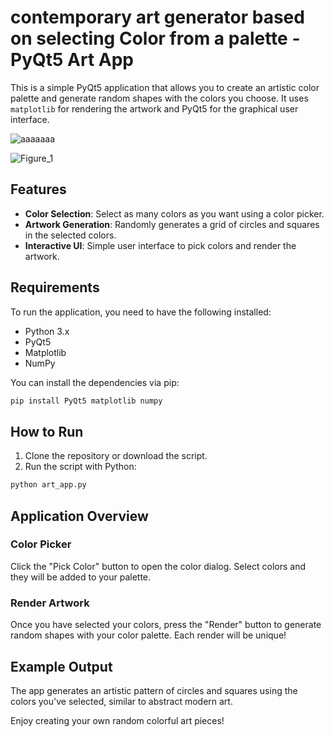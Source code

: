
# contemporary art generator based on selecting Color from a palette  - PyQt5 Art App

This is a simple PyQt5 application that allows you to create an artistic color palette and generate random shapes with the colors you choose. It uses `matplotlib` for rendering the artwork and PyQt5 for the graphical user interface.

![aaaaaaa](https://github.com/user-attachments/assets/28098520-04a9-4db7-864c-94c79d23b1ad)


![Figure_1](https://github.com/user-attachments/assets/3f8851f4-b2c4-427d-93e6-3bb85c58b984)

## Features

- **Color Selection**: Select as many colors as you want using a color picker.
- **Artwork Generation**: Randomly generates a grid of circles and squares in the selected colors.
- **Interactive UI**: Simple user interface to pick colors and render the artwork.

## Requirements

To run the application, you need to have the following installed:

- Python 3.x
- PyQt5
- Matplotlib
- NumPy

You can install the dependencies via pip:

```bash
pip install PyQt5 matplotlib numpy
```

## How to Run

1. Clone the repository or download the script.
2. Run the script with Python:

```bash
python art_app.py
```

## Application Overview

### Color Picker
Click the "Pick Color" button to open the color dialog. Select colors and they will be added to your palette.

### Render Artwork
Once you have selected your colors, press the "Render" button to generate random shapes with your color palette. Each render will be unique!

## Example Output

The app generates an artistic pattern of circles and squares using the colors you've selected, similar to abstract modern art.

Enjoy creating your own random colorful art pieces!







